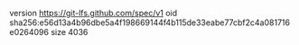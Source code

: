 version https://git-lfs.github.com/spec/v1
oid sha256:e56d13a4b96dbe5a4f198669144f4b115de33eabe77cbf2c4a081716e0264096
size 4036

